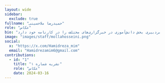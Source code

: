 ```yaml
---
layout: wide
sidebar:
  exclude: true
fullname: "حمیدرضا ملاحسینی"
role: "عکاس"
bio: "حمیدرضا ملاحسینی عکاس و خبرنگار با تخصص در حوزه‌های طبیعت، مستند و خبری است. وی به‌عنوان خبرنگار، عمدتاً در زمینه‌های آموزش و اقتصاد فعالیت دارد و در نگارش متون خبری تجربه گسترده‌ای دارد. همچنین، سابقه سردبیری بخش دانش‌آموزی در خبرگزاری‌های مختلف را در کارنامه خود دارد."
image: "images/staff/mollahosseini.png"
social:
  x: "https://x.com/Hamidreza_mim"
  email: "Hamidrezamim6@gmail.com"
contributions:
  - id: "1"
    title: "نشریه شماره ۱"
    role: "عکاس"
    date: 2024-03-16
---
```

